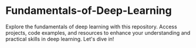 # Fundamentals-of-Deep-Learning
Explore the fundamentals of deep learning with this repository. Access projects, code examples, and resources to enhance your understanding and practical skills in deep learning. Let's dive in!
